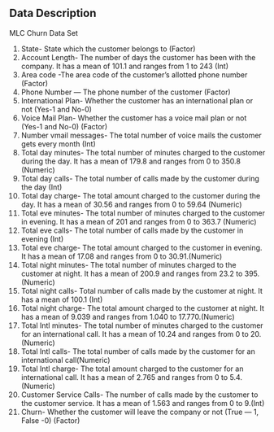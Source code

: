 
## Data Description

MLC Churn Data Set

1. State- State which the customer belongs to (Factor)
2. Account Length- The number of days the customer has been with the company. It has a mean of 101.1 and ranges from 1 to 243 (Int)
3. Area code -The area code of the customer’s allotted phone number (Factor)
4. Phone Number — The phone number of the customer (Factor)
5. International Plan- Whether the customer has an international plan or not (Yes-1 and No-0)
6. Voice Mail Plan- Whether the customer has a voice mail plan or not (Yes-1 and No-0) (Factor)
7. Number vmail messages- The total number of voice mails the customer gets every month (Int)
8. Total day minutes- The total number of minutes charged to the customer during the day. It has a mean of 179.8 and ranges from 0 to 350.8 (Numeric)
9. Total day calls- The total number of calls made by the customer during the day (Int)
10. Total day charge- The total amount charged to the customer during the day. It has a mean of 30.56 and ranges from 0 to 59.64 (Numeric)
11. Total eve minutes- The total number of minutes charged to the customer in evening. It has a mean of 201 and ranges from 0 to 363.7 (Numeric)
12. Total eve calls- The total number of calls made by the customer in evening (Int)
13. Total eve charge- The total amount charged to the customer in evening. It has a mean of 17.08 and ranges from 0 to 30.91.(Numeric)
14. Total night minutes- The total number of minutes charged to the customer at night. It has a mean of 200.9 and ranges from 23.2 to 395.(Numeric)
15. Total night calls- Total number of calls made by the customer at night. It has a mean of 100.1 (Int)
16. Total night charge- The total amount charged to the customer at night. It has a mean of 9.039 and ranges from 1.040 to 17.770.(Numeric)
17. Total Intl minutes- The total number of minutes charged to the customer for an international call. It has a mean of 10.24 and ranges from 0 to 20.(Numeric)
18. Total Intl calls- The total number of calls made by the customer for an international call(Numeric)
19. Total Intl charge- The total amount charged to the customer for an international call. It has a mean of 2.765 and ranges from 0 to 5.4.(Numeric)
20. Customer Service Calls- The number of calls made by the customer to the customer service. It has a mean of 1.563 and ranges from 0 to 9.(Int)
21. Churn- Whether the customer will leave the company or not (True — 1, False -0) (Factor)